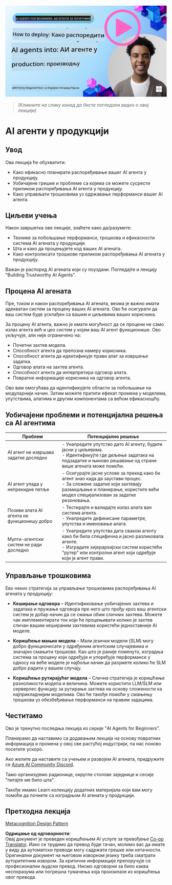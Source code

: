 <!--
CO_OP_TRANSLATOR_METADATA:
{
  "original_hash": "1ad5de6a6388d02c145a92dd04358bab",
  "translation_date": "2025-07-12T13:42:29+00:00",
  "source_file": "10-ai-agents-production/README.md",
  "language_code": "sr"
}
-->
[![AI Agents In Production](../../../translated_images/lesson-10-thumbnail.2b79a30773db093e0b4fb47aaa618069e0afb4745fad4836526cf51df87f9ac9.sr.png)](https://youtu.be/l4TP6IyJxmQ?si=IvCW3cbw0NJ2mUMV)

> _(Кликните на слику изнад да бисте погледали видео о овој лекцији)_
# AI агенти у продукцији

## Увод

Ова лекција ће обухватити:

- Како ефикасно планирати распоређивање вашег AI агента у продукцију.
- Уобичајене грешке и проблеме са којима се можете сусрести приликом распоређивања AI агента у продукцију.
- Како управљати трошковима уз одржавање перформанси вашег AI агента.

## Циљеви учења

Након завршетка ове лекције, знаћете како да/разумете:

- Технике за побољшање перформанси, трошкова и ефикасности система AI агената у продукцији.
- Шта и како да процењујете код ваших AI агената.
- Како контролисати трошкове приликом распоређивања AI агената у продукцију.

Важан је распоред AI агената који су поуздани. Погледајте и лекцију "Building Trustworthy AI Agents".

## Процена AI агената

Пре, током и након распоређивања AI агената, веома је важно имати адекватан систем за процену ваших AI агената. Ово ће осигурати да ваш систем буде усклађен са вашим и циљевима ваших корисника.

За процену AI агента, важно је имати могућност да се процени не само излаз агента већ и цео систем у којем ваш AI агент функционише. Ово укључује, али није ограничено на:

- Почетни захтев модела.
- Способност агента да препозна намеру корисника.
- Способност агента да идентификује прави алат за извршење задатка.
- Одговор алата на захтев агента.
- Способност агента да интерпретира одговор алата.
- Повратне информације корисника на одговор агента.

Ово вам омогућава да идентификујете области за побољшање на модуларнији начин. Затим можете пратити ефекат промена у моделима, упутствима, алатима и другим компонентама са већом ефикасношћу.

## Уобичајени проблеми и потенцијална решења са AI агентима

| **Проблем**                                    | **Потенцијално решење**                                                                                                                                                                                                     |
| ---------------------------------------------- | -------------------------------------------------------------------------------------------------------------------------------------------------------------------------------------------------------------------------- |
| AI агент не извршава задатке доследно          | - Унапредите упутство дато AI агенту; будите јасни у циљевима.<br>- Идентификујте где дељење задатака на подзадатке и њихово решавање од стране више агената може помоћи.                                                    |
| AI агент упада у непрекидне петље              | - Осигурајте јасне услове за прекид како би агент знао када да заустави процес.<br>- За сложене задатке који захтевају размишљање и планирање, користите већи модел специјализован за задатке резоновања.                     |
| Позиви алата AI агента не функционишу добро   | - Тестирајте и валидајте излаз алата ван система агента.<br>- Унапредите дефинисане параметре, упутства и именовање алата.                                                                                                  |
| Мулти-агентски систем не ради доследно         | - Унапредите упутства дата сваком агенту како би била специфична и јасно разликовала агенте.<br>- Изградите хијерархијски систем користећи "рутер" или контролни агент који одређује који је агент прави.                      |

## Управљање трошковима

Ево неких стратегија за управљање трошковима распоређивања AI агената у продукцију:

- **Кеширање одговора** – Идентификовање уобичајених захтева и задатака и пружање одговора пре него што прођу кроз ваш агентски систем је добар начин да се смањи обим сличних захтева. Можете чак имплементирати ток који ће процењивати колико је захтев сличан вашим кешираним захтевима користећи једноставније AI моделе.

- **Коришћење мањих модела** – Мали језички модели (SLM) могу добро функционисати у одређеним агентским случајевима и значајно смањити трошкове. Као што је раније поменуто, изградња система за процену који одређује и упоређује перформансе у односу на веће моделе је најбољи начин да разумете колико ће SLM добро радити у вашем случају.

- **Коришћење рутирајућег модела** – Слична стратегија је коришћење разноликости модела и величина. Можете користити LLM/SLM или серверлес функцију за рутирање захтева на основу сложености ка најприкладнијим моделима. Ово ће такође помоћи у смањењу трошкова уз обезбеђивање перформанси на правим задацима.

## Честитамо

Ово је тренутно последња лекција из серије "AI Agents for Beginners".

Планирамо да наставимо са додавањем лекција на основу повратних информација и промена у овој све растућој индустрији, па нас поново посетите ускоро.

Ако желите да наставите са учењем и развојем AI агената, придружите се <a href="https://discord.gg/kzRShWzttr" target="_blank">Azure AI Community Discord</a>.

Тамо организујемо радионице, округле столове заједнице и сесије "питајте ме било шта".

Такође имамо Learn колекцију додатних материјала који вам могу помоћи да почнете са изградњом AI агената у продукцији.

## Претходна лекција

[Metacognition Design Pattern](../09-metacognition/README.md)

**Одрицање од одговорности**:  
Овај документ је преведен коришћењем AI услуге за превођење [Co-op Translator](https://github.com/Azure/co-op-translator). Иако се трудимо да превод буде тачан, молимо вас да имате у виду да аутоматски преводи могу садржати грешке или нетачности. Оригинални документ на његовом изворном језику треба сматрати ауторитетним извором. За критичне информације препоручује се професионални људски превод. Нисмо одговорни за било каква неспоразума или погрешна тумачења која произилазе из коришћења овог превода.